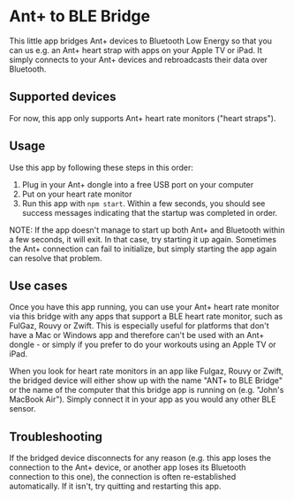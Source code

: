 # Ant+ to BLE Bridge

This little app bridges Ant+ devices to Bluetooth Low Energy so that you can us e.g. an Ant+ heart strap with apps on your Apple TV or iPad. It simply connects to your Ant+ devices and rebroadcasts their data over Bluetooth.

## Supported devices
For now, this app only supports Ant+ heart rate monitors ("heart straps").

## Usage
Use this app by following these steps in this order:
1. Plug in your Ant+ dongle into a free USB port on your computer
2. Put on your heart rate monitor
3. Run this app with `npm start`. Within a few seconds, you should see success messages indicating that the startup was completed in order.

NOTE: If the app doesn't manage to start up both Ant+ and Bluetooth within a few seconds, it will exit. In that case, try starting it up again. Sometimes the Ant+ connection can fail to initialize, but simply starting the app again can resolve that problem.

## Use cases
Once you have this app running, you can use your Ant+ heart rate monitor via this bridge with any apps that support a BLE heart rate monitor, such as FulGaz, Rouvy or Zwift. This is especially useful for platforms that don't have a Mac or Windows app and therefore can't be used with an Ant+ dongle - or simply if you prefer to do your workouts using an Apple TV or iPad.

When you look for heart rate monitors in an app like Fulgaz, Rouvy or Zwift, the bridged device will either show up with the name "ANT+ to BLE Bridge" or the name of the computer that this bridge app is running on (e.g. "John's MacBook Air"). Simply connect it in your app as you would any other BLE sensor.

## Troubleshooting
If the bridged device disconnects for any reason (e.g. this app loses the connection to the Ant+ device, or another app loses its Bluetooth connection to this one), the connection is often re-established automatically. If it isn't, try quitting and restarting this app.